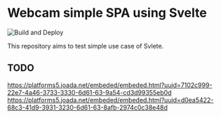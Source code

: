# Webcam simple SPA using Svelte

![Build and Deploy](https://github.com/jeremyjousse/webcams/workflows/Build%20and%20Deploy/badge.svg?branch=master)

This repository aims to test simple use case of Svlete.

## TODO

https://platforms5.joada.net/embeded/embeded.html?uuid=7102c999-22e7-4a46-3733-3330-6d61-63-9a54-cd3d99355eb0d
https://platforms5.joada.net/embeded/embeded.html?uuid=d0ea5422-68c3-41d9-3931-3230-6d61-63-8afb-2974c0c38e48d
